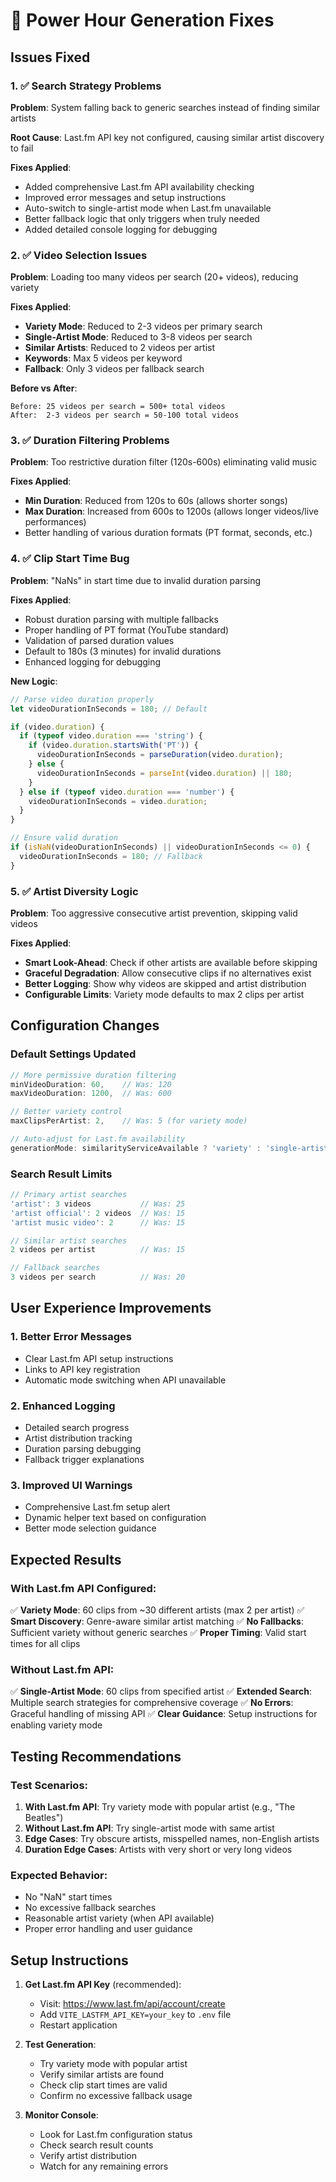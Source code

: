 # 🔧 Power Hour Generation Fixes

## Issues Fixed

### 1. ✅ Search Strategy Problems
**Problem**: System falling back to generic searches instead of finding similar artists

**Root Cause**: Last.fm API key not configured, causing similar artist discovery to fail

**Fixes Applied**:
- Added comprehensive Last.fm API availability checking
- Improved error messages and setup instructions
- Auto-switch to single-artist mode when Last.fm unavailable
- Better fallback logic that only triggers when truly needed
- Added detailed console logging for debugging

### 2. ✅ Video Selection Issues  
**Problem**: Loading too many videos per search (20+ videos), reducing variety

**Fixes Applied**:
- **Variety Mode**: Reduced to 2-3 videos per primary search
- **Single-Artist Mode**: Reduced to 3-8 videos per search  
- **Similar Artists**: Reduced to 2 videos per artist
- **Keywords**: Max 5 videos per keyword
- **Fallback**: Only 3 videos per fallback search

**Before vs After**:
```
Before: 25 videos per search = 500+ total videos
After:  2-3 videos per search = 50-100 total videos
```

### 3. ✅ Duration Filtering Problems
**Problem**: Too restrictive duration filter (120s-600s) eliminating valid music

**Fixes Applied**:
- **Min Duration**: Reduced from 120s to 60s (allows shorter songs)
- **Max Duration**: Increased from 600s to 1200s (allows longer videos/live performances)
- Better handling of various duration formats (PT format, seconds, etc.)

### 4. ✅ Clip Start Time Bug
**Problem**: "NaNs" in start time due to invalid duration parsing

**Fixes Applied**:
- Robust duration parsing with multiple fallbacks
- Proper handling of PT format (YouTube standard)
- Validation of parsed duration values
- Default to 180s (3 minutes) for invalid durations
- Enhanced logging for debugging

**New Logic**:
```typescript
// Parse video duration properly
let videoDurationInSeconds = 180; // Default

if (video.duration) {
  if (typeof video.duration === 'string') {
    if (video.duration.startsWith('PT')) {
      videoDurationInSeconds = parseDuration(video.duration);
    } else {
      videoDurationInSeconds = parseInt(video.duration) || 180;
    }
  } else if (typeof video.duration === 'number') {
    videoDurationInSeconds = video.duration;
  }
}

// Ensure valid duration
if (isNaN(videoDurationInSeconds) || videoDurationInSeconds <= 0) {
  videoDurationInSeconds = 180; // Fallback
}
```

### 5. ✅ Artist Diversity Logic
**Problem**: Too aggressive consecutive artist prevention, skipping valid videos

**Fixes Applied**:
- **Smart Look-Ahead**: Check if other artists are available before skipping
- **Graceful Degradation**: Allow consecutive clips if no alternatives exist
- **Better Logging**: Show why videos are skipped and artist distribution
- **Configurable Limits**: Variety mode defaults to max 2 clips per artist

## Configuration Changes

### Default Settings Updated
```typescript
// More permissive duration filtering
minVideoDuration: 60,    // Was: 120
maxVideoDuration: 1200,  // Was: 600

// Better variety control  
maxClipsPerArtist: 2,    // Was: 5 (for variety mode)

// Auto-adjust for Last.fm availability
generationMode: similarityServiceAvailable ? 'variety' : 'single-artist'
```

### Search Result Limits
```typescript
// Primary artist searches
'artist': 3 videos           // Was: 25
'artist official': 2 videos  // Was: 15  
'artist music video': 2      // Was: 15

// Similar artist searches  
2 videos per artist          // Was: 15

// Fallback searches
3 videos per search          // Was: 20
```

## User Experience Improvements

### 1. Better Error Messages
- Clear Last.fm API setup instructions
- Links to API key registration
- Automatic mode switching when API unavailable

### 2. Enhanced Logging
- Detailed search progress
- Artist distribution tracking  
- Duration parsing debugging
- Fallback trigger explanations

### 3. Improved UI Warnings
- Comprehensive Last.fm setup alert
- Dynamic helper text based on configuration
- Better mode selection guidance

## Expected Results

### With Last.fm API Configured:
✅ **Variety Mode**: 60 clips from ~30 different artists (max 2 per artist)
✅ **Smart Discovery**: Genre-aware similar artist matching
✅ **No Fallbacks**: Sufficient variety without generic searches
✅ **Proper Timing**: Valid start times for all clips

### Without Last.fm API:
✅ **Single-Artist Mode**: 60 clips from specified artist
✅ **Extended Search**: Multiple search strategies for comprehensive coverage
✅ **No Errors**: Graceful handling of missing API
✅ **Clear Guidance**: Setup instructions for enabling variety mode

## Testing Recommendations

### Test Scenarios:
1. **With Last.fm API**: Try variety mode with popular artist (e.g., "The Beatles")
2. **Without Last.fm API**: Try single-artist mode with same artist
3. **Edge Cases**: Try obscure artists, misspelled names, non-English artists
4. **Duration Edge Cases**: Artists with very short or very long videos

### Expected Behavior:
- No "NaN" start times
- No excessive fallback searches
- Reasonable artist variety (when API available)
- Proper error handling and user guidance

## Setup Instructions

1. **Get Last.fm API Key** (recommended):
   - Visit: https://www.last.fm/api/account/create
   - Add `VITE_LASTFM_API_KEY=your_key` to `.env` file
   - Restart application

2. **Test Generation**:
   - Try variety mode with popular artist
   - Verify similar artists are found
   - Check clip start times are valid
   - Confirm no excessive fallback usage

3. **Monitor Console**:
   - Look for Last.fm configuration status
   - Check search result counts
   - Verify artist distribution
   - Watch for any remaining errors
